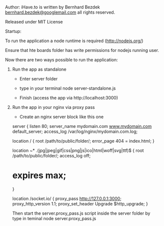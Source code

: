 Author:
iHave.to is written by Bernhard Bezdek bernhard.bezdek@googlemail.com all rights reserved.

Released under MIT License




Startup:

To run the application a node runtime is required (http://nodejs.org/)

Ensure that hte boards folder has write permissions for nodejs running user.

Now there are two ways possible to run the application:

1) Run the app as standalone



    - Enter server folder
    - type in your terminal node server-standalone.js

    - Finish (access the app via http://localhost:3000)

2) Run the app in your nginx via proxy pass

    - Create an nginx server block like this one

	server {
     listen 80;
     server_name mydomain.com www.mydomain.com default_server;
     access_log /var/log/nginx/mydomain.com.log;



     location / {
        root /path/to/public/folder/;
        error_page    404 = index.html;
     }

     location ~* \.(jpg|jpeg|gif|css|png|js|ico|html|woff|svg|ttf)$ {
       root /path/to/public/folder/;
       access_log off;
      # expires max;
     }

     location /socket.io/ {
            proxy_pass http://127.0.0.1:3000;
            proxy_http_version 1.1;
            proxy_set_header Upgrade $http_upgrade;
     }


     Then start the server.proxy_pass.js script inside the server folder by type in teminal
     node server.proxy_pass.js


